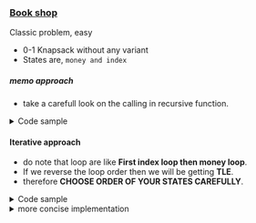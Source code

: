 ### [Book shop](https://cses.fi/problemset/task/1158)

Classic problem, easy

- 0-1 Knapsack without any variant
- States are, `money and index`

##### memo approach

- take a carefull look on the calling in recursive function.

<details>
<summary>Code sample </summary>

```cpp
 vector<vector<int>> memo;
 vector<int> prices, pages;
 int dp(int money, int index) {
     if (money <= 0)
     return 0;
     if (index >= pages.size())
         return 0;

     int &ans = memo[index][money];
     if (ans != -1)
         return ans;

     if (money < prices[index])
         return ans = dp(money, index + 1);

     /* Important point */
     return ans = max(dp(money - prices[index], index + 1) + pages[index],
                     dp(money, index + 1));
 }

 void solve() {
     int n, money;
     cin >> n >> money;

     prices = pages = vector<int>(n);
     memo = vector<vector<int>>(n + 1, vector<int>(money + 1, -1));

     cin >> prices >> pages;

     int ans = dp(money, 0);
     cout << ans << '\n';
 }
```

</details>

#### Iterative approach

- do note that loop are like **First index loop then money loop**.
- If we reverse the loop order then we will be getting **TLE**.
- therefore **CHOOSE ORDER OF YOUR STATES CAREFULLY**.
<details>
<summary>Code sample </summary>

```cpp
 vector<vector<int>> memo;
 vector<int> prices, pages;

 void solve() {
     int n, money;
     cin >> n >> money;

     prices = pages = vector<int>(n);
     cin >> prices >> pages;
     memo = vector<vector<int>>(n + 2, vector<int>(money + 2, -1));

     for (int index = 0; index <= n; index++) {
         for (int m = 0; m <= money; m++) {
             if (m == 0 or index == 0) {
                 memo[index][m] = 0;
                 continue;
             }

            if (m < prices[index - 1]) {
                memo[index][m] = memo[index - 1][m];
            } else {

                memo[index][m] = max(memo[index - 1][m],
                memo[index - 1][m - prices[index - 1]] + pages[index - 1]);
            }
        }
     }
     cout << memo[n][money];
 }

```

</details>
<details>
<summary>more concise implementation</summary>

```cpp
 int n, target;
 cin >> n >> target;

 vector<int> prices(n), pages(n);
 for (auto &i : prices)
 cin >> i;
 for (auto &i : pages)
 cin >> i;

 vector<vector<int>> memo(n + 1, vector<int>(target + 1, 0));

 for (int i = 1; i <= n; i++) {
     for (int j = 0; j <= target; j++) {
         memo[i][j] = memo[i - 1][j];
         int rem = j - prices[i - 1];

         if (rem >= 0)
             memo[i][j] = max(memo[i][j], memo[i - 1][rem] + pages[i - 1]);
     }
 }
 cout << memo[n][target] << '\n';


```

</details>
